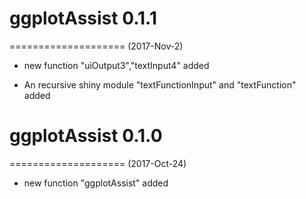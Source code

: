 # ggplotAssist 0.1.1
====================
(2017-Nov-2)

* new function "uiOutput3","textInput4" added

* An recursive shiny module "textFunctionInput" and "textFunction" added


# ggplotAssist 0.1.0
====================
(2017-Oct-24)

* new function "ggplotAssist" added
